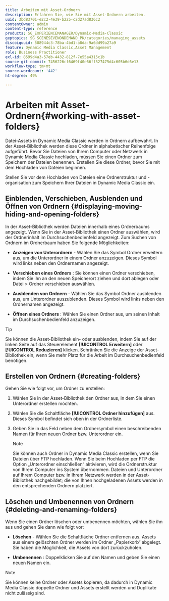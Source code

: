 ```yaml
---
title: Arbeiten mit Asset-Ordnern
description: Erfahren Sie, wie Sie mit Asset-Ordnern arbeiten.
uuid: 3bd83701-e2c2-4e39-b225-c2d27ad836c2
contentOwner: admin
content-type: reference
products: SG_EXPERIENCEMANAGER/Dynamic-Media-Classic
geptopics: SG_SCENESEVENONDEMAND_PK/categories/managing_assets
discoiquuid: 588944c3-78ba-4bd1-a8da-9a6dd99a27a9
feature: Dynamic Media Classic,Asset Management
role: Business Practitioner
exl-id: 8599d4a3-57eb-4432-812f-7e55a4315c1b
source-git-commit: 7456226cf6469f40e66ff327475d4c605b6d6e13
workflow-type: tm+mt
source-wordcount: '442'
ht-degree: 49%

---
```


# Arbeiten mit Asset-Ordnern{#working-with-asset-folders}

Datei-Assets in Dynamic Media Classic werden in Ordnern aufbewahrt. In der Asset-Bibliothek werden diese Ordner in alphabetischer Reihenfolge aufgeführt. Bevor Sie Dateien von Ihrem Computer oder Netzwerk in Dynamic Media Classic hochladen, müssen Sie einen Ordner zum Speichern der Dateien benennen. Erstellen Sie diese Ordner, bevor Sie mit dem Hochladen von Dateien beginnen.

Stellen Sie vor dem Hochladen von Dateien eine Ordnerstruktur und -organisation zum Speichern Ihrer Dateien in Dynamic Media Classic ein.

## Einblenden, Verschieben, Ausblenden und Öffnen von Ordnern {#displaying-moving-hiding-and-opening-folders}

In der Asset-Bibliothek werden Dateien innerhalb eines Ordnerbaums angezeigt. Wenn Sie in der Asset-Bibliothek einen Ordner auswählen, wird der Ordnerinhalt im Durchsuchenbedienfeld angezeigt. Zum Suchen von Ordnern im Ordnerbaum haben Sie folgende Möglichkeiten:

* **Anzeigen von Unterordnern**  - Wählen Sie das Symbol Ordner erweitern aus, um die Unterordner in einem Ordner anzuzeigen. Dieses Symbol wird links neben den Ordnernamen angezeigt.

* **Verschieben eines Ordners** : Sie können einen Ordner verschieben, indem Sie ihn an den neuen Speicherort ziehen und dort ablegen oder Datei > Ordner verschieben auswählen.

* **Ausblenden von Ordnern**  - Wählen Sie das Symbol Ordner ausblenden aus, um Unterordner auszublenden. Dieses Symbol wird links neben den Ordnernamen angezeigt.

* **Öffnen eines Ordners** : Wählen Sie einen Ordner aus, um seinen Inhalt im Durchsuchenbedienfeld anzuzeigen.

>[!TIP]
>
>Sie können die Asset-Bibliothek ein- oder ausblenden, indem Sie auf der linken Seite auf das Steuerelement **[!UICONTROL Erweitern]** oder **[!UICONTROL Reduzieren]** klicken. Schränken Sie die Anzeige der Asset-Bibliothek ein, wenn Sie mehr Platz für die Arbeit im Durchsuchenbedienfeld benötigen.

## Erstellen von Ordnern {#creating-folders}

Gehen Sie wie folgt vor, um Ordner zu erstellen:

1. Wählen Sie in der Asset-Bibliothek den Ordner aus, in dem Sie einen Unterordner erstellen möchten.
1. Wählen Sie die Schaltfläche **[!UICONTROL Ordner hinzufügen]** aus. Dieses Symbol befindet sich oben in der Ordnerliste.
1. Geben Sie in das Feld neben dem Ordnersymbol einen beschreibenden Namen für Ihren neuen Ordner bzw. Unterordner ein.

   >[!NOTE]
   >
   >Sie können auch Ordner in Dynamic Media Classic erstellen, wenn Sie Dateien über FTP hochladen. Wenn Sie beim Hochladen per FTP die Option „Unterordner einschließen“ aktivieren, wird die Ordnerstruktur von Ihrem Computer ins System übernommen. Dateien und Unterordner auf Ihrem Computer bzw. in Ihrem Netzwerk werden in der Asset-Bibliothek nachgebildet; die von Ihnen hochgeladenen Assets werden in den entsprechenden Ordnern platziert.

## Löschen und Umbenennen von Ordnern {#deleting-and-renaming-folders}

Wenn Sie einen Ordner löschen oder umbenennen möchten, wählen Sie ihn aus und gehen Sie dann wie folgt vor:

* **Löschen**  - Wählen Sie die Schaltfläche Ordner entfernen aus. Assets aus einem gelöschten Ordner werden im Ordner „Papierkorb“ abgelegt. Sie haben die Möglichkeit, die Assets von dort zurückzuholen.

* **Umbenennen** : Doppelklicken Sie auf den Namen und geben Sie einen neuen Namen ein.

>[!NOTE]
>
>Sie können keine Ordner oder Assets kopieren, da dadurch in Dynamic Media Classic doppelte Ordner und Assets erstellt werden und Duplikate nicht zulässig sind.
